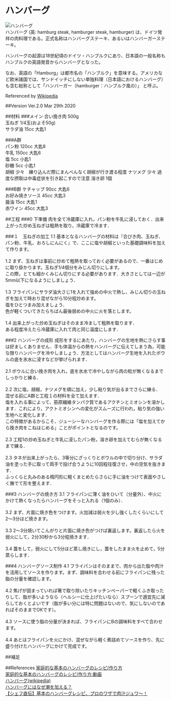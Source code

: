 ハンバーグ
=
![ハンバーグ](https://upload.wikimedia.org/wikipedia/commons/4/4e/Hamburg_steak.jpg "ハンバーグ(wikipediaより転載)")<br>
ハンバーグ (英: hamburg steak, hamburger steak, hamburger) は、ドイツ発祥の肉料理である。正式名称はハンバーグステーキ、あるいはハンバーガーステーキ。

ハンバーグの起源は18世紀頃のドイツ・ハンブルクにあり、日本語の一般名称もハンブルクの英語発音からハンバーグとなった。

なお、英語の「Hamburg」は都市名の「ハンブルク」を意味する。アメリカなど欧米諸国では、サンドイッチにしない単独料理（日本語におけるハンバーグ）も含む総称として「ハンバーガー（hamburger：ハンブルク風の）」 と呼ぶ。
  
Referenced by [Wikipedia](https://ja.wikipedia.org/wiki/%E3%83%8F%E3%83%B3%E3%83%90%E3%83%BC%E3%82%B0)

##Version
Ver.2.0 Mar 29th 2020<br>

##材料
###メイン
合い挽き肉 500g  
玉ねぎ 1/4玉(およそ50g)  
サラダ油 15cc 大匙1
  
###A群  
パン粉 120cc 大匙8  
牛乳 150cc 大匙6    
塩 5cc 小匙1  
砂糖 5cc 小匙1  
胡椒 少々　練り込んだ際にまんべんなく胡椒が行き渡る程度
ナツメグ 少々 過度な摂取は中毒症状を引き起こすので注意
溶き卵 1個  

###B群
ケチャップ 90cc 大匙6  
お好み焼きソース 45cc 大匙3  
醤油 15cc 大匙1  
赤ワイン 45cc 大匙3  

##工程
###0 下準備
肉を全て冷蔵庫に入れ，パン粉を牛乳に浸しておく．出来上がった炒め玉ねぎは粗熱を取り，冷蔵庫で冷ます．

###１　玉ねぎの加工
1.1 基本となるハンバーグの材料は『合びき肉、玉ねぎ、パン粉、牛乳、おろしにんにく』で、ここに塩や胡椒といった基礎調味料を加えて作ります。<br><br> 
1.2 まず、玉ねぎは事前に炒めて粗熱を取っておく必要があるので、一番はじめに取り掛かります。玉ねぎ1/4個分をみじん切りにします。<br>
この際，とても細かくみじん切りにする必要があります．大きさとしては一辺が5mm以下になるようにしましょう．<br><br>
1.3 フライパンにサラダ油大さじ1を入れて強めの中火で熱し、みじん切りの玉ねぎを加えて時おり混ぜながら10分程炒めます。
    <br>塩をひとつまみ加えましょう．
    <br>色が軽くついてきたらちばん最後弱めの中火に火を落とします。<br><br>
1.4 出来上がった炒め玉ねぎはそのまま冷まして粗熱を取ります．
<br>ある程度冷えたら冷蔵庫に入れて肉と同じ温度にします．
<br>

###2 ハンバーグの成形
成形をするにあたり，ハンバーグの生地を熱にさらす事は好ましくありません．手も体温からの熱をハンバーグに伝えてしまう為，可能な限りハンバーグを冷やしましょう．方法としてはハンバーグ生地を入れたボウルの底を氷水に浸すなどが挙げられます．
<br><br>
2.1 ボウルに合い挽き肉を入れ，底を氷水で冷やしながら肉の粒が無くなるまでしっかりと練る．
<br><br>
2.2 次に塩，胡椒，ナツメグを順に加え，少し粘り気が出るまでさらに練る．
混ぜる前にA群と工程１の材料を全て加えます．
<br>塩を入れる事によって、筋原繊維タンパク質であるアクチンとミオシンを溶かします．これにより，アクトミオシンへの変化がスムーズに行われ，粘り気の強い生地へと変化します．
<br>この特徴があるからこそ、ジューシーなハンバーグを作る際には「塩を加えてから挽き肉をこねはじめる」ことがポイントとなるのです。
<br><br>
2.3 工程1の炒め玉ねぎと牛乳に浸したパン粉，溶き卵を加えてむらが無くなるまで練る．
<br><br>
2.3 タネが出来上がったら、3等分にざっくりとボウルの中で切り分け、サラダ油を塗った手に取って両手で投げ合うように10回程往復させ，中の空気を抜きます．
<br>ふっくらと丸みのある楕円形に軽くまとめたらさらに手に油をつけて表面やさしく撫でて形を整えます．
<br>

###3 ハンバーグの焼き方
3.1 フライパンに薄く油をひいて（分量外）、中火にかけて熱くなったらハンバーグをそっと入れる（1個のみ）．
<br><br>
3.2 まず、片面に焼き色をつけます。火加減は弱火を少し強くしたくらいにして2〜3分ほど焼きます。
<br><br>
3.3 2〜3分焼いてこんがりと片面に焼き色がつけば裏返します。裏返したら火を弱火にして，2分30秒から3分程焼きます．
<br><br>
3.4 蓋をして，弱火にして5分ほど蒸し焼きにし，蓋をしたまま火を止めて，5分蒸らします．
<br>

###4 ハンバーグソース制作
4.1 フライパンはそのままで、肉から出た脂や肉汁を活用してソースを作ります。まず、調味料を合わせる前にフライパンに残った脂の分量を確認します。
<br><br>
4.2 焦げが固まっていれば箸で取り除いたりキッチンペーパーで軽くふき取ったりして、脂が多いようなら（ヘルシーに仕上げたいなら）スプーンで適宜先に減らしておくとよいです（脂が多い分には特に問題はないので、気にしないのであればそのままでOKです）。
<br><br>
4.3 ソースに使う脂の分量が決まれば、フライパンにBの調味料をすべて合わせます。
<br><br>
4.4 あとはフライパンを火にかけ、混ぜながら軽く煮詰めてソースを作り、先に盛り付けたハンバーグにかけて完成です。
<br>

##補足


##References
[家庭的な基本のハンバーグのレシピ/作り方](https://www.sirogohan.com/recipe/hanba-gu/)
<br>
[家庭的な基本のハンバーグのレシピ/作り方:動画](https://www.youtube.com/watch?v=9h-zy2HxN9c&feature=emb_logo)
<br>
[ハンバーグ(wikipedia)](https://ja.wikipedia.org/wiki/%E3%83%8F%E3%83%B3%E3%83%90%E3%83%BC%E3%82%B0)
<br>
[ハンバーグにはなぜ潮を加える？](https://www.rikeben.com/post-39.html)
<br>
[【シェフ直伝】基本のハンバーグレシピ、プロのワザで肉汁ジュワ〜！](https://mi-journey.jp/foodie/24342/)
<br>
